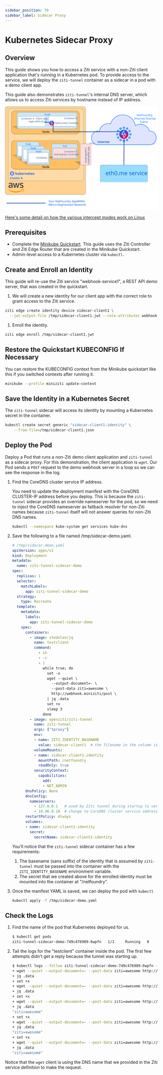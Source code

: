 ```yaml
---
sidebar_position: 70
sidebar_label: Sidecar Proxy
---
```


# Kubernetes Sidecar Proxy

## Overview

This guide shows you how to access a Ziti service with a non-Ziti client application that's running
in a Kubernetes pod. To provide access to the service, we will deploy the `ziti-tunnel` container as a sidecar in a pod with a demo client app.

This guide also demonstrates `ziti-tunnel`'s internal DNS server, which allows us to access Ziti services
by hostname instead of IP address.

![Diagram of solution](./sidecar-diagram.svg)

[Here's some detail on how the various intercept modes work on Linux](/docs/reference/tunnelers/linux)

## Prerequisites

- Complete the [Minikube Quickstart](/docs/learn/quickstarts/network/local-minikube). This guide
  uses the Ziti Controller and Ziti Edge Router that are created in the Minikube Quickstart.
- Admin-level access to a Kubernetes cluster via `kubectl`.

## Create and Enroll an Identity

This guide will re-use the Ziti service "webhook-service1", a REST API demo server, that was created in the quickstart.

1. We will create a new identity for our client app with the correct role to grant access to the Ziti service.

  ```bash
  ziti edge create identity device sidecar-client1 \
    --jwt-output-file /tmp/sidecar-client1.jwt --role-attributes webhook-clients
  ```

1. Enroll the identity.

  ```bash
  ziti edge enroll /tmp/sidecar-client1.jwt
  ```

## Restore the Quickstart KUBECONFIG If Necessary

You can restore the KUBECONFIG context from the Minikube quickstart like this if you switched contexts after running it.

```bash
minikube --profile miniziti update-context
```

## Save the Identity in a Kubernetes Secret

The `ziti-tunnel` sidecar will access its identity by mounting a Kubernetes secret in the container.

```bash
kubectl create secret generic "sidecar-client1-identity" \
    --from-file=/tmp/sidecar-client1.json
```

## Deploy the Pod

Deploy a Pod that runs a non-Ziti demo client application and `ziti-tunnel` as a sidecar proxy. For this
demonstration, the client application is `wget`. Our Pod sends a `POST` request to the demo webhook server in a loop so we can see the response in the log.

1. Find the CoreDNS cluster service IP address.

    You need to update the deployment manifest with the CoreDNS CLUSTER-IP address before you deploy. This is because the `ziti-tunnel` sidecar provides an override nameserver for the pod, so we need to inject the CoreDNS nameserver as fallback resolver for non-Ziti names because `ziti-tunnel` itself will not answer queries for non-Ziti DNS names.

    ```bash
    kubectl --namespace kube-system get services kube-dns
    ```

1. Save the following to a file named /tmp/sidecar-demo.yaml.

    ```yaml
    # /tmp/sidecar-demo.yaml
    apiVersion: apps/v1
    kind: Deployment
    metadata:
      name: ziti-tunnel-sidecar-demo
    spec:
      replicas: 1
      selector:
        matchLabels:
          app: ziti-tunnel-sidecar-demo
      strategy:
        type: Recreate
      template:
        metadata:
          labels:
            app: ziti-tunnel-sidecar-demo
        spec:
          containers:
            - image: stedolan/jq
              name: testclient
              command: 
                - sh
                - -c
                - |
                  while true; do
                    set -x
                    wget --quiet \
                      --output-document=- \
                      --post-data ziti=awesome \
                      http://webhook.miniziti/post \
                    | jq .data
                    set +x
                    sleep 3
                  done
            - image: openziti/ziti-tunnel
              name: ziti-tunnel
              args: ["tproxy"]
              env:
              - name: ZITI_IDENTITY_BASENAME
                value: sidecar-client1  # the filename in the volume is sidecar-client1.json
              volumeMounts:
              - name: sidecar-client1-identity
                mountPath: /netfoundry
                readOnly: true
              securityContext:
                capabilities:
                  add:
                  - NET_ADMIN
          dnsPolicy: None
          dnsConfig:
            nameservers:
              - 127.0.0.1   # used by Ziti tunnel during startup to verify own DNS for the pod
              - 10.96.0.10  # change to CoreDNS cluster service address
          restartPolicy: Always
          volumes:
          - name: sidecar-client1-identity
            secret:
              secretName: sidecar-client1-identity
    ```

    You'll notice that the `ziti-tunnel` sidecar container has a few requirements:

    1. The basename (sans suffix) of the identity that is assumed by `ziti-tunnel` must be passed into the container with the
      `ZITI_IDENTITY_BASENAME` environment variable.
    2. The secret that we created above for the enrolled identity must be mounted into the container at
      "/netfoundry".

1. Once the manifest YAML is saved, we can deploy the pod with `kubectl`

    ```bash
    kubectl apply -f /tmp/sidecar-demo.yaml
    ```

## Check the Logs

1. Find the name of the pod that Kubernetes deployed for us.

    ```bash
    $ kubectl get pods
    ziti-tunnel-sidecar-demo-749c476989-6wpfn   1/1     Running   0          42s
    ```

1. Tail the logs for the "testclient" container inside the pod. The first few attempts didn't get a reply because the tunnel was starting up.

    ```bash
    $ kubectl logs --follow ziti-tunnel-sidecar-demo-749c476989-6wpfn --container testclient
    + wget --quiet --output-document=- --post-data ziti=awesome http://webhook.miniziti/post
    + jq .data
    + set +x
    + wget --quiet --output-document=- --post-data ziti=awesome http://webhook.miniziti/post
    + jq .data
    + set +x
    + wget --quiet --output-document=- --post-data ziti=awesome http://webhook.miniziti/post
    + jq .data
    "ziti=awesome"
    + set +x
    + wget --quiet --output-document=- --post-data ziti=awesome http://webhook.miniziti/post
    + jq .data
    "ziti=awesome"
    + set +x
    + wget --quiet --output-document=- --post-data ziti=awesome http://webhook.miniziti/post
    + jq .data
    "ziti=awesome"

Notice that the `wget` client is using the DNS name that we provided in the Ziti service definition to make the request.
